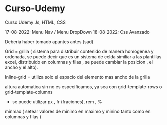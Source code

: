 # Curso-Udemy
Curso Udemy Js, HTML, CSS



17-08-2022: Menu Nav / Menu DropDown 
18-08-2022: Css Avanzado


Deberia haber tomado apuntes antes (sad)

Grid = grilla ( sistema para distribuir contenido de manera homogenea y ordenada, se puede decir que es un sistema de celda similiar a las plantillas excel,
distribuido en columnas y filas , se puede cambiar la posicion , el ancho y el alto).


Inline-grid = utiliza solo el espacio del elemento mas ancho de la grilla 

altura automatica sin no es especificamos, ya sea con grid-template-rows o grid-template-columns


* se puede utilizar px , fr (fraciones), rem , % 

minmax ( setear valores de minimo en maximo y minino tanto como en columnas y filas )
